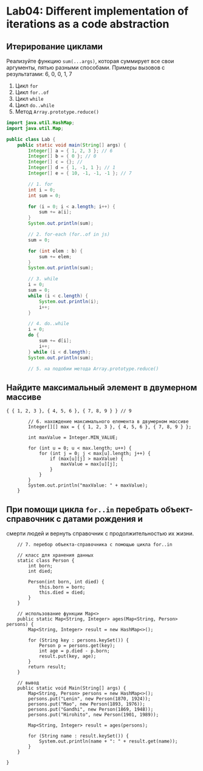 # Lab04: Different implementation of iterations as a code abstraction
## Итерирование циклами

Реализуйте функцию `sum(...args)`, которая суммирует все свои аргументы, пятью
разными способами. Примеры вызовов с результатами: 6, 0, 0, 1, 7

1. Цикл `for`
2. Цикл `for..of`
3. Цикл `while`
4. Цикл `do..while`
5. Метод `Array.prototype.reduce()`

```java
import java.util.HashMap;
import java.util.Map;

public class Lab {
    public static void main(String[] args) {
        Integer[] a = { 1, 2, 3 }; // 6
        Integer[] b = { 0 }; // 0
        Integer[] c = {}; // 
        Integer[] d = { 1, -1, 1 }; // 1
        Integer[] e = { 10, -1, -1, -1 }; // 7

        // 1. for
        int i = 0;
        int sum = 0;

        for (i = 0; i < a.length; i++) {
            sum += a[i];
        }
        System.out.println(sum);

        // 2. for-each (for..of in js)
        sum = 0;

        for (int elem : b) {
            sum += elem;
        }
        System.out.println(sum);

        // 3. while
        i = 0;
        sum = 0;
        while (i < c.length) {
            System.out.println(i);
            i++;
        }

        // 4. do..while
        i = 0;
        do {
            sum += d[i];
            i++;
        } while (i < d.length);
        System.out.println(sum);

        // 5. на подобии метода Array.prototype.reduce()
```
## Найдите максимальный элемент в двумерном массиве
```
{ { 1, 2, 3 }, { 4, 5, 6 }, { 7, 8, 9 } } // 9
```

```
        // 6. нахождение максимального елемента в двумерном массиве
        Integer[][] max = { { 1, 2, 3 }, { 4, 5, 6 }, { 7, 8, 9 } };

        int maxValue = Integer.MIN_VALUE;

        for (int u = 0; u < max.length; u++) {
            for (int j = 0; j < max[u].length; j++) {
                if (max[u][j] > maxValue) {
                    maxValue = max[u][j];
                }
            }
        }
        System.out.println("maxValue: " + maxValue);
    }
```
## При помощи цикла `for..in` перебрать объект-справочник с датами рождения и
смерти людей и вернуть справочник с продолжительностью их жизни.
```
    // 7. перебор объекта-справочника с помощью цикла for..in

    // класс для хранения данных
    static class Person {
        int born;
        int died;

        Person(int born, int died) {
            this.born = born;
            this.died = died;
        }
    }

    // использование функции Map<>
    public static Map<String, Integer> ages(Map<String, Person> persons) {
        Map<String, Integer> result = new HashMap<>();

        for (String key : persons.keySet()) {
            Person p = persons.get(key);
            int age = p.died - p.born;
            result.put(key, age);
        }
        return result;
    }

    // вывод
    public static void Main(String[] args) {
        Map<String, Person> persons = new HashMap<>();
        persons.put("Lenin", new Person(1870, 1924));
        persons.put("Mao", new Person(1893, 1976));
        persons.put("Gandhi", new Person(1869, 1948));
        persons.put("Hirohito", new Person(1901, 1989));

        Map<String, Integer> result = ages(persons);

        for (String name : result.keySet()) {
            System.out.println(name + ": " + result.get(name));
        }
    }

}
```
